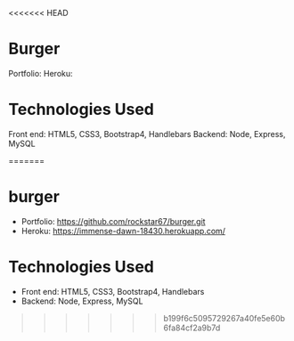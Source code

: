 <<<<<<< HEAD
# Burger

Portfolio:
Heroku:

# Technologies Used

Front end: HTML5, CSS3, Bootstrap4, Handlebars
Backend: Node, Express, MySQL
 
 

  
=======
# burger

* Portfolio:  https://github.com/rockstar67/burger.git
* Heroku:     https://immense-dawn-18430.herokuapp.com/

# Technologies Used

* Front end: HTML5, CSS3, Bootstrap4, Handlebars
* Backend: Node, Express, MySQL
>>>>>>> b199f6c5095729267a40fe5e60b6fa84cf2a9b7d
